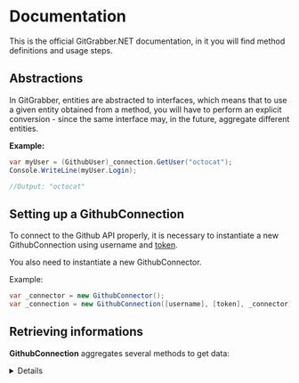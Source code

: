 # Documentation
This is the official GitGrabber.NET documentation, in it you will find method definitions and usage steps.

## Abstractions
In GitGrabber, entities are abstracted to interfaces, which means that to use a given entity obtained from a method, 
you will have to perform an explicit conversion - since the same interface may, in the future, aggregate different entities.

**Example:**

```csharp
var myUser = (GithubUser)_connection.GetUser("octocat");
Console.WriteLine(myUser.Login);

//Output: "octocat"
```

## Setting up a GithubConnection
To connect to the Github API properly, it is necessary to instantiate a new GithubConnection using username and
[token](https://docs.github.com/en/authentication/keeping-your-account-and-data-secure/creating-a-personal-access-token).

You also need to instantiate a new GithubConnector.

Example:

```csharp
var _connector = new GithubConnector();
var _connection = new GithubConnection([username], [token], _connector);
```

## Retrieving informations
**GithubConnection** aggregates several methods to get data:

<details>

```csharp
(GithubUser) connection.GetUser(string username)
(GithubUser) await connection.GetUserAsync(string username)
```

```csharp
(List<GithubUser>) connection.GetUserFollowers(string username)
(List<GithubUser>) await connection.GetUserFollowersAsync(string username)
```

```csharp
(List<GithubUser>) connection.GetUserFollowing(string username)
(List<GithubUser>) await connection.GetUserFollowingAsync(string username)
```

```csharp
(List<GithubRepository>) connection.GetUserRepositories(string username)
(List<GithubRepository>) await connection.GetUserRepositoriesAsync(string username)
```

```csharp
(GithubOrganization) connection.GetOrganization(string organization)
(GithubOrganization) await connection.GetOrganizationAsync(string organization)
```

```csharp
(List<GithubRepository>) connection.GetOrganization(string organization)
(List<GithubRepository>) await connection.GetOrganizationAsync(string organization)
```

</details>
